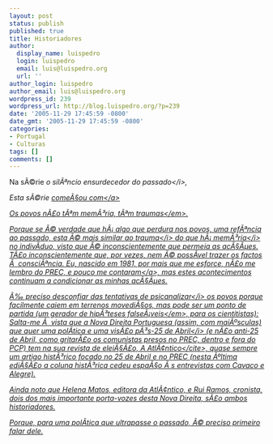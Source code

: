 ```yaml
---
layout: post
status: publish
published: true
title: Historiadores
author:
  display_name: luispedro
  login: luispedro
  email: luis@luispedro.org
  url: ''
author_login: luispedro
author_email: luis@luispedro.org
wordpress_id: 239
wordpress_url: http://blog.luispedro.org/?p=239
date: '2005-11-29 17:45:59 -0800'
date_gmt: '2005-11-29 17:45:59 -0800'
categories:
- Portugal
- Culturas
tags: []
comments: []
---
```

<p>Na s&Atilde;&copy;rie <i>o sil&Atilde;&ordf;ncio ensurdecedor do passado<&#47;i>,</p>
<p>Esta s&Atilde;&copy;rie <a href="http:&#47;&#47;blog.luispedro.org&#47;?p=205">come&Atilde;&sect;ou com<&#47;a> </p>
<p><em>Os povos n&Atilde;&pound;o t&Atilde;&ordf;m mem&Atilde;&sup3;ria, t&Atilde;&ordf;m traumas<&#47;em>.</p>
<p>Porque se &Atilde;&copy; verdade que h&Atilde;&iexcl; algo que perdura nos povos, uma ref&Atilde;&ordf;ncia ao passado, esta &Atilde;&copy; mais similar ao <i>trauma<&#47;i> do que h&Atilde;&iexcl; <i>mem&Atilde;&sup3;ria<&#47;i> no indiv&Atilde;&shy;duo, visto que &Atilde;&copy; inconscientemente que permeia as ac&Atilde;&sect;&Atilde;&micro;es. T&Atilde;&pound;o inconscientemente que, por vezes, nem &Atilde;&copy; poss&Atilde;&shy;vel trazer os factos &Atilde;&nbsp; consci&Atilde;&ordf;ncia. Eu, nascido em 1981, por mais que me esforce, n&Atilde;&pound;o me lembro do PREC, e <a href="http:&#47;&#47;blog.luispedro.org&#47;?p=237">pouco me contaram<&#47;a>, mas estes acontecimentos continuam a condicionar as minhas ac&Atilde;&sect;&Atilde;&micro;es.</p>
<p>&Atilde;&permil; preciso desconfiar das tentativas de <i>psicanalizar<&#47;i> os povos porque facilmente caiem em terrenos movedi&Atilde;&sect;os, mas pode ser um ponto de partida (<em>um gerador de hip&Atilde;&sup3;teses false&Atilde;&iexcl;veis<&#47;em>, para os cientitistas): Salta-me &Atilde;&nbsp; vista que a Nova Direita Portuguesa (assim, com mai&Atilde;&ordm;sculas) que quer uma pol&Atilde;&shy;tica e uma vis&Atilde;&pound;o <i>p&Atilde;&sup3;s-25 de Abril<&#47;i> (e n&Atilde;&pound;o anti-25 de Abril, como gritar&Atilde;&pound;o os comunistas presos no PREC, dentro e fora do PCP) tem na sua revista de elei&Atilde;&sect;&Atilde;&pound;o, <cite>A Atl&Atilde;&cent;ntico<&#47;cite>, quase sempre um artigo hist&Atilde;&sup3;rico focado no 25 de Abril e no PREC (nesta &Atilde;&ordm;ltima edi&Atilde;&sect;&Atilde;&pound;o a coluna hist&Atilde;&sup3;rica cedeu espa&Atilde;&sect;o &Atilde;&nbsp;s entrevistas com Cavaco e Alegre).</p>
<p>Ainda noto que Helena Matos, editora da Atl&Atilde;&cent;ntico, e Rui Ramos, cronista, dois dos mais importante porta-vozes desta Nova Direita, s&Atilde;&pound;o ambos historiadores.</p>
<p>Porque, para uma pol&Atilde;&shy;tica que ultrapasse o passado, &Atilde;&copy; preciso primeiro falar dele.</p>
